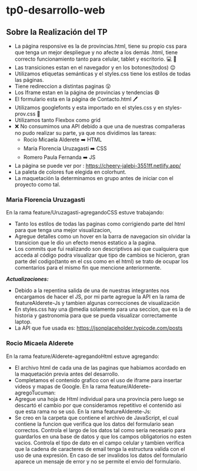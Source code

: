 # tp0-desarrollo-web
## Sobre la Realización del TP
+ La página responsive es la de provincias.html, tiene su propio css para que tenga un mejor despliegue y no afecte a los demás .html, tiene correcto funcionamiento tanto para celular, tablet y escritorio. :computer: :iphone: 
+ Las transiciones estan en el navegador y en los botones(todos) :relieved:
+ Utilizamos etiquetas semánticas y el styles.css tiene los estilos de todas las páginas.
+ Tiene redireccion a distintas paginas :open_mouth:
+ Los Iframe estan en la página de provincias y tendencias :smile: 
+ El formulario esta en la página de Contacto.html :pen:
+ Utilizamos googlefonts y esta importado en el styles.css y en styles-prov.css :rainbow:
+ Utilizamos tanto Flexbox como grid
+ :x: No consumimos una API debido a que una de nuestras compañeras no pudo realizar su parte, ya que nos dividimos las tareas: 
   + Rocio Micaela Alderete :arrow_right: HTML
   + María Florencia Uruzagasti :arrow_right: CSS
   + Romero Paula Fernanda :arrow_right: JS
+ La página se puede ver por : https://cheery-jalebi-3551ff.netlify.app/
+ La paleta de colores fue elegida en colorhunt.
+ La maquetación la determinamos en grupo antes de iniciar con el proyecto como tal.

### Maria Florencia Uruzagasti
En la rama feature/Uruzagasti-agregandoCSS estuve trabajando:
* Tanto los estilos de todas las paginas como corrigiendo parte del html para que tenga una mejor visualizacion,
* Agregue detalles como un hover en la barra de navegacion sin olvidar la transicion que le dio un efecto menos estatico a la pagina.
* Los commits que fui realizando son descriptivos asi que cualquiera que acceda al código podra visualizar que tipo de cambios se hicieron,
gran parte del codigo(tanto en el css como en el html) se trato de ocupar los comentarios para el mismo fin que mencione anteriormente.

***Actualizaciones:***
   * Debido a la repentina salida de una de nuestras integrantes nos encargamos de hacer el JS, por mi parte agregue la API en la rama de featureAlderete-Js y tambien     algunas correcciones de visualización
   * En styles.css hay una @media solamente para una seccion, que es la de historia y gastronomia para que se pueda visualizar correctamente laptop.
   * La API que fue usada es: https://jsonplaceholder.typicode.com/posts

### Rocio Micaela Alderete
En la rama feature/Alderete-agregandoHtml estuve agregando:
* El archivo html de cada una de las paginas que habiamos acordado en la maquetación previa antes del desarrollo.
* Completamos el contenido grafico con el uso de iframe para insertar videos y mapas de Google.
En la rama feature/Alderete-agregoTucuman:
* Agregue una hoja de Html individual para una provincia pero luego se descartó el cambio por que consideramos repetitivo el contenido asi que esta rama no se usó.
En la rama featureAlderete-Js:
* Se creo en la carpeta que contiene el archivo de JavaScript, el cual contiene la funcion que verifica que los datos del formulario sean correctos. Controla el largo de los datos tal como sería necesario para guardarlos en una base de datos y que los campos obligatorios no esten vacios. Controla el tipo de dato en el campo celular y tambien verifica que la cadena de caracteres de email tenga la estructura valida con el uso de una expresión. En caso de ser invalidos los datos del formulario aparece un mensaje de error y no se permite el envio del formulario.











